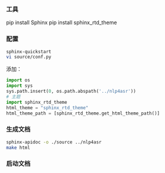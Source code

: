 ### 工具
pip install Sphinx
pip install sphinx_rtd_theme

### 配置
``` bash
sphinx-quickstart
vi source/conf.py
```
添加：
``` python
import os
import sys
sys.path.insert(0, os.path.abspath('../nlp4asr'))
# 主题
import sphinx_rtd_theme
html_theme = "sphinx_rtd_theme"
html_theme_path = [sphinx_rtd_theme.get_html_theme_path()]
```

### 生成文档
``` bash
sphinx-apidoc -o ./source ../nlp4asr
make html
```

### 启动文档
```

```
